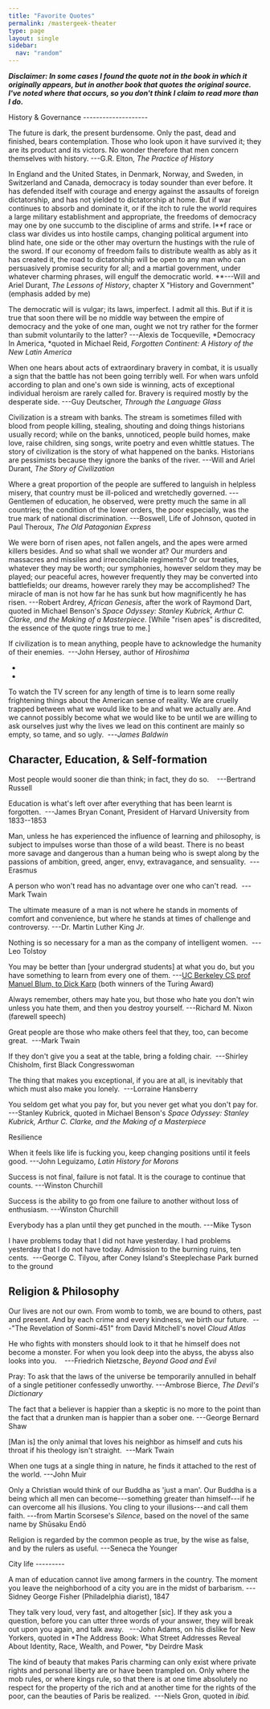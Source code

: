 ```yaml
---
title: "Favorite Quotes"
permalink: /mastergeek-theater
type: page
layout: single
sidebar:
  nav: "random"
---
```


***Disclaimer: In some cases I found the quote not in the book in
which it originally appears, but in another book that quotes the
original source. I've noted where that occurs, so you don't think I
claim to read more than I do.***

History & Governance --------------------

The future is dark, the present burdensome. Only the past, dead and
finished, bears contemplation. Those who look upon it have survived
it; they are its product and its victors. No wonder therefore that men
concern themselves with history. ---G.R. Elton, *The Practice of
History*

In England and the United States, in Denmark, Norway, and Sweden, in
Switzerland and Canada, democracy is today sounder than ever
before. It has defended itself with courage and energy against the
assaults of foreign dictatorship, and has not yielded to dictatorship
at home. But if war continues to absorb and dominate it, or if the
itch to rule the world requires a large military establishment and
appropriate, the freedoms of democracy may one by one succumb to the
discipline of arms and strife. I**f race or class war divides us into
hostile camps, changing political argument into blind hate, one side
or the other may overturn the hustings with the rule of the sword. If
our economy of freedom fails to distribute wealth as ably as it has
created it, the road to dictatorship will be open to any man who can
persuasively promise security for all; and a martial government, under
whatever charming phrases, will engulf the democratic world. **---Will
and Ariel Durant, *The Lessons of History*, chapter X "History and
Government" (emphasis added by me)

The democratic will is vulgar; its laws, imperfect. I admit all
this. But if it is true that soon there will be no middle way between
the empire of democracy and the yoke of one man, ought we not try
rather for the former than submit voluntarily to the latter? ---Alexis
de Tocqueville, *Democracy In America, *quoted in Michael
Reid, *Forgotten Continent: A History of the New Latin America*

When one hears about acts of extraordinary bravery in combat, it is
usually a sign that the battle has not been going terribly well. For
when wars unfold according to plan and one's own side is winning, acts
of exceptional individual heroism are rarely called for. Bravery is
required mostly by the desperate side. ---Guy Deutscher, *Through the
Language Glass*

Civilization is a stream with banks. The stream is sometimes filled
with blood from people killing, stealing, shouting and doing things
historians usually record; while on the banks, unnoticed, people build
homes, make love, raise children, sing songs, write poetry and even
whittle statues. The story of civilization is the story of what
happened on the banks. Historians are pessimists because they ignore
the banks of the river. ---Will and Ariel Durant, *The Story of
Civilization*

Where a great proportion of the people are suffered to languish in
helpless misery, that country must be ill-policed and wretchedly
governed. --- Gentlemen of education, he observed, were pretty much
the same in all countries; the condition of the lower orders, the poor
especially, was the true mark of national discrimination. ---Boswell,
Life of Johnson, quoted in Paul Theroux, *The Old Patagonian Express*

We were born of risen apes, not fallen angels, and the apes were armed
killers besides. And so what shall we wonder at? Our murders and
massacres and missiles and irreconcilable regiments? Or our treaties,
whatever they may be worth; our symphonies, however seldom they may be
played; our peaceful acres, however frequently they may be converted
into battlefields; our dreams, however rarely they may be
accomplished? The miracle of man is not how far he has sunk but how
magnificently he has risen. ---Robert Ardrey, *African Genesis*, after
the work of Raymond Dart, quoted in Michael Benson's *Space Odyssey:
Stanley Kubrick, Arthur C. Clarke, and the Making of a
Masterpiece*. [While "risen apes" is discredited, the essence of the
quote rings true to me.]

If civilization is to mean anything, people have to acknowledge the
humanity of their enemies.  ---John Hersey, author of *Hiroshima*

*

*

To watch the TV screen for any length of time is to learn some really
frightening things about the American sense of reality. We are cruelly
trapped between what we would like to be and what we actually are. And
we cannot possibly become what we would like to be until we are
willing to ask ourselves just why the lives we lead on this continent
are mainly so empty, so tame, and so ugly.  ---*James Baldwin*

Character, Education, & Self-formation
--------------------------------------

Most people would sooner die than think; in fact, they do so.   
---Bertrand Russell

Education is what's left over after everything that has been learnt is
forgotten.  ---James Bryan Conant, President of Harvard University
from 1833--1853

Man, unless he has experienced the influence of learning and
philosophy, is subject to impulses worse than those of a wild
beast. There is no beast more savage and dangerous than a human being
who is swept along by the passions of ambition, greed, anger, envy,
extravagance, and sensuality.  ---Erasmus

A person who won't read has no advantage over one who can't read. 
---Mark Twain

The ultimate measure of a man is not where he stands in moments of
comfort and convenience, but where he stands at times of challenge and
controversy. ---Dr. Martin Luther King Jr.

Nothing is so necessary for a man as the company of intelligent
women.  ---Leo Tolstoy

You may be better than [your undergrad students] at what you do, but
you have something to learn from every one of them. ---[UC Berkeley CS
prof Manuel Blum, to Dick
Karp](http://www.eecs.berkeley.edu/BEARS/CS_Anniversary/karp-talk.html) (both
winners of the Turing Award)

Always remember, others may hate you, but those who hate you don't win
unless you hate them, and then you destroy yourself. ---Richard
M. Nixon (farewell speech)

Great people are those who make others feel that they, too, can become
great.  ---Mark Twain

If they don't give you a seat at the table, bring a folding chair. 
---Shirley Chisholm, first Black Congresswoman

The thing that makes you exceptional, if you are at all, is inevitably
that which must also make you lonely.  ---Lorraine Hansberry

You seldom get what you pay for, but you never get what you don't pay
for. ---Stanley Kubrick, quoted in Michael Benson's *Space Odyssey:
Stanley Kubrick, Arthur C. Clarke, and the Making of a Masterpiece*

Resilience

When it feels like life is fucking you, keep changing positions until
it feels good. ---John Leguizamo, *Latin History for Morons*

Success is not final, failure is not fatal. It is the courage to
continue that counts. ---Winston Churchill

Success is the ability to go from one failure to another without loss
of enthusiasm. ---Winston Churchill

Everybody has a plan until they get punched in the mouth. ---Mike
Tyson


I have problems today that I did not have yesterday. I had problems
yesterday that I do not have today. Admission to the burning ruins,
ten cents.  ---George C. Tilyou, after Coney Island's Steeplechase
Park burned to the ground

## Religion & Philosophy

Our lives are not our own. From womb to tomb, we are bound to others,
past and present. And by each crime and every kindness, we birth our
future.  ---"The Revelation of Sonmi-451" from David Mitchell's
novel *Cloud Atlas*

He who fights with monsters should look to it that he himself does not
become a monster. For when you look deep into the abyss, the abyss
also looks into you.    ---Friedrich Nietzsche, *Beyond Good and Evil*

Pray: To ask that the laws of the universe be temporarily annulled in
behalf of a single petitioner confessedly unworthy. ---Ambrose
Bierce, *The Devil's Dictionary*

The fact that a believer is happier than a skeptic is no more to the
point than the fact that a drunken man is happier than a sober
one. ---George Bernard Shaw

[Man is] the only animal that loves his neighbor as himself and cuts
his throat if his theology isn't straight.  ---Mark Twain

When one tugs at a single thing in nature, he finds it attached to the
rest of the world. ---John Muir

Only a Christian would think of our Buddha as 'just a man'. Our Buddha
is a being which all men can become---something greater than
himself---if he can overcome all his illusions. You cling to your
illusions---and call them faith. ---from Martin Scorsese's *Silence*,
based on the novel of the same name by Shūsaku Endō

Religion is regarded by the common people as true, by the wise as
false, and by the rulers as useful. ---Seneca the Younger

City life ---------

A man of education cannot live among farmers in the country. The
moment you leave the neighborhood of a city you are in the midst of
barbarism. ---Sidney George Fisher (Philadelphia diarist), 1847

They talk very loud, very fast, and altogether [sic]. If they ask you
a question, before you can utter three words of your answer, they will
break out upon you again, and talk away.   ---John Adams, on his
dislike for New Yorkers, quoted in *The Address Book: What Street
Addresses Reveal About Identity, Race, Wealth, and Power, *by Deirdre
Mask

The kind of beauty that makes Paris charming can only exist where
private rights and personal liberty are or have been trampled on. Only
where the mob rules, or where kings rule, so that there is at one time
absolutely no respect for the property of the rich and at another time
for the rights of the poor, can the beauties of Paris be realized. 
---Niels Gron, quoted in *ibid.*
